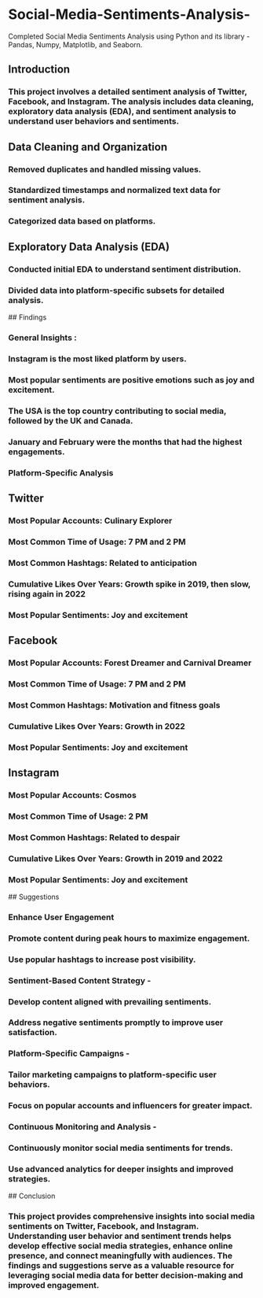 # Social-Media-Sentiments-Analysis-
Completed Social Media Sentiments Analysis using Python and its library - Pandas, Numpy, Matplotlib, and Seaborn.


## Introduction
### This project involves a detailed sentiment analysis of Twitter, Facebook, and Instagram. The analysis includes data cleaning, exploratory data analysis (EDA), and sentiment analysis to understand user behaviors and sentiments.

<n/>

## Data Cleaning and Organization
### Removed duplicates and handled missing values.
### Standardized timestamps and normalized text data for sentiment analysis.
### Categorized data based on platforms.

## Exploratory Data Analysis (EDA)
### Conducted initial EDA to understand sentiment distribution.
### Divided data into platform-specific subsets for detailed analysis.

<n/>
## Findings

### General Insights :
### Instagram is the most liked platform by users.
### Most popular sentiments are positive emotions such as joy and excitement.
### The USA is the top country contributing to social media, followed by the UK and Canada.
### January and February were the months that had the highest engagements.
### Platform-Specific Analysis

## Twitter
### Most Popular Accounts: Culinary Explorer
### Most Common Time of Usage: 7 PM and 2 PM
### Most Common Hashtags: Related to anticipation
### Cumulative Likes Over Years: Growth spike in 2019, then slow, rising again in 2022
### Most Popular Sentiments: Joy and excitement

## Facebook
### Most Popular Accounts: Forest Dreamer and Carnival Dreamer
### Most Common Time of Usage: 7 PM and 2 PM
### Most Common Hashtags: Motivation and fitness goals
### Cumulative Likes Over Years: Growth in 2022
### Most Popular Sentiments: Joy and excitement

## Instagram
### Most Popular Accounts: Cosmos
### Most Common Time of Usage: 2 PM
### Most Common Hashtags: Related to despair
### Cumulative Likes Over Years: Growth in 2019 and 2022
### Most Popular Sentiments: Joy and excitement

<n/>
## Suggestions

### Enhance User Engagement
### Promote content during peak hours to maximize engagement.
### Use popular hashtags to increase post visibility.

### Sentiment-Based Content Strategy -
### Develop content aligned with prevailing sentiments.
### Address negative sentiments promptly to improve user satisfaction.

### Platform-Specific Campaigns -
### Tailor marketing campaigns to platform-specific user behaviors.
### Focus on popular accounts and influencers for greater impact.

### Continuous Monitoring and Analysis -
### Continuously monitor social media sentiments for trends.
### Use advanced analytics for deeper insights and improved strategies.

<n/>
## Conclusion

### This project provides comprehensive insights into social media sentiments on Twitter, Facebook, and Instagram. Understanding user behavior and sentiment trends helps develop effective social media strategies, enhance online presence, and connect meaningfully with audiences. The findings and suggestions serve as a valuable resource for leveraging social media data for better decision-making and improved engagement.
